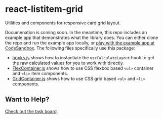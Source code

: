 # react-listitem-grid

Utilities and components for responsive card grid layout.

Documenation is coming soon. In the meantime, this repo includes an example app
that demonstrates what the library does. You can either clone the repo and run
the example app locally, or [play with the example app at
CodeSandbox][codesandbox]. The following files specifically use this package:

- [hooks.js][] shows how to instantiate the `useCalculateLayout` hook to get
  the raw calculated values for you to work with directly.
- [FlexContainer.js][] shows how to use CSS flexbox based `<ul>` container and
  `<li>` item components.
- [GridContainer.js][] shows how to use CSS grid based `<ul>` and `<li>`
  components.

## Want to Help?

[Check out the task board](https://github.com/gsong/react-listitem-grid/projects/1).

[codesandbox]: https://ejj94.codesandbox.io/
[flexcontainer.js]: https://github.com/gsong/react-listitem-grid/blob/develop/src/example-app/FlexContainer.js#L63-L80
[gridcontainer.js]: https://github.com/gsong/react-listitem-grid/blob/develop/src/example-app/GridContainer.js#L46-L57
[hooks.js]: https://github.com/gsong/react-listitem-grid/blob/develop/src/example-app/hooks.js#L12
